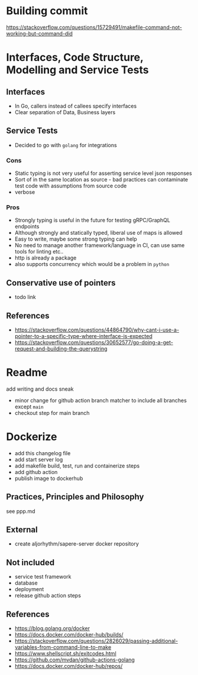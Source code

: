 # Building commit

https://stackoverflow.com/questions/15729491/makefile-command-not-working-but-command-did

# Interfaces, Code Structure, Modelling and Service Tests

## Interfaces

- In Go, callers instead of callees specify interfaces
- Clear separation of Data, Business layers

## Service Tests

- Decided to go with `golang` for integrations
  
### Cons

- Static typing is not very useful for asserting service level json responses
- Sort of in the same location as source - bad practices can contaminate test code with assumptions from source code
- verbose

### Pros

- Strongly typing is useful in the future for testing gRPC/GraphQL endpoints
- Although strongly and statically typed, liberal use of maps is allowed
- Easy to write, maybe some strong typing can help
- No need to manage another framework/language in CI, can use same tools for linting etc..
- http is already a package
- also supports concurrency which would be a problem in `python`

## Conservative use of pointers

- todo link

## References

- https://stackoverflow.com/questions/44864790/why-cant-i-use-a-pointer-to-a-specific-type-where-interface-is-expected
- https://stackoverflow.com/questions/30652577/go-doing-a-get-request-and-building-the-querystring

# Readme

add writing and docs
sneak 
- minor change for github action branch matcher to include all branches except `main`
- checkout step for main branch

# Dockerize

- add this changelog file
- add start server log
- add makefile build, test, run and containerize steps
- add github action
- publish image to dockerhub

## Practices, Principles and Philosophy

see ppp.md

## External

- create aljorhythm/sapere-server docker repository

## Not included

- service test framework
- database
- deployment
- release github action steps

## References

- https://blog.golang.org/docker
- https://docs.docker.com/docker-hub/builds/
- https://stackoverflow.com/questions/2826029/passing-additional-variables-from-command-line-to-make
- https://www.shellscript.sh/exitcodes.html
- https://github.com/mvdan/github-actions-golang
- https://docs.docker.com/docker-hub/repos/